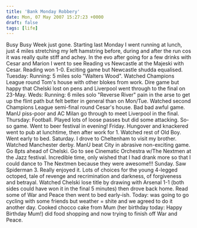 ```yaml
---
title: 'Bank Monday Robbery'
date: Mon, 07 May 2007 15:27:23 +0000
draft: false
tags: [life]
---
```


Busy Busy Week just gone. Starting last Monday I went running at lunch, just 4 miles stretching my left hamstring before, during and after the run cos it was really quite stiff and achey. In the evo after going for a few drinks with Cesar and Marion I went to see Reading vs Newcastle at the Majeski with Cesar. Reading won 1-0. Exciting game but Newcastle shudda equalised. Tuesday: Running: 5 miles solo "Walters Wood". Watched Champions League round Tom's house with other blokes from work. Dire game but happy that Chelski lost on pens and Liverpool went through to the final on 23-May. Weds: Running: 6 miles solo "Reverse River" pain in the arse to get up the flint path but felt better in general than on Mon/Tue. Watched second Champions League semi-final round Cesar's house. Bad bad awful game. ManU piss-poor and AC Milan go through to meet Liverpool in the final. Thursday: Football. Played lots of loose passes but did some attacking. So-so game. Went to beer festival in evening! Friday. Hungover and knackered went to pub at lunchtime, then after work for 1. Watched rest of Old Boy. Went early to bed. Saturday. I drove to Cheltenham to visit my brother. Watched Manchester derby. ManU beat City in abrasive non-exciting game. Go 8pts ahead of Chelski. Go to see Cinematic Orchestra w/The Nextmen at the Jazz festival. Incredible time, only wished that I had drank more so that I could dance to The Nextmen because they were awesome!!! Sunday. Saw Spiderman 3. Really enjoyed it. Lots of choices for the young 4-legged octoped, tale of revenge and recrimination and darkness, of forgiveness and betrayal. Watched Chelski lose title by drawing with Arsenal 1-1 (both sides could have won it in the final 5 minutes) then drove back home. Read some of War and Peace then went to bed early-ish. Today: was going to go cycling with some friends but weather = shite and we agreed to do it another day. Cooked chocco cake from Mum (her birthday today: Happy Birthday Mum!) did food shopping and now trying to finish off War and Peace.
